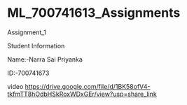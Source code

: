 # ML_700741613_Assignments

Assignment_1

Student Information

Name:-Narra Sai Priyanka


ID:-700741673


video
https://drive.google.com/file/d/1BK58ofV4-tkfmTT8hOdbHSkRoxWDxGEr/view?usp=share_link

